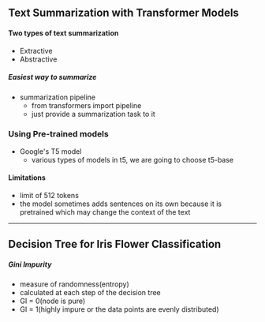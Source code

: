 ## Text Summarization with Transformer Models

#### Two types of text summarization 
- Extractive
- Abstractive

##### Easiest way to summarize
- summarization pipeline
    - from transformers import pipeline
    - just provide a summarization task to it

### Using Pre-trained models
- Google's T5 model
    - various types of models in t5, we are going to choose t5-base

#### Limitations
- limit of 512 tokens
- the model sometimes adds sentences on its own because it is pretrained which may change the context of the text

***

## Decision Tree for Iris Flower Classification

##### Gini Impurity
- measure of randomness(entropy)
- calculated at each step of the decision tree 
- GI = 0(node is pure)
- GI = 1(highly impure or the data points are evenly distributed)




